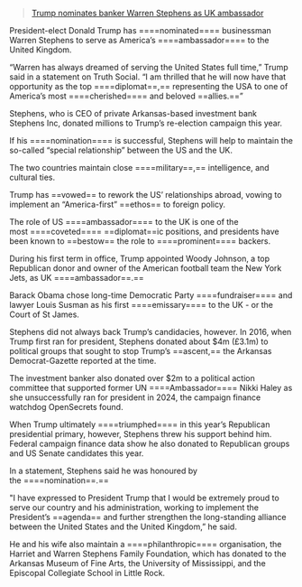 > [Trump nominates banker Warren Stephens as UK ambassador](https://www.bbc.com/news/articles/c20e79nlpe6o)


President-elect Donald Trump has ====nominated==== businessman Warren Stephens to serve as America’s ====ambassador==== to the United Kingdom.

“Warren has always dreamed of serving the United States full time,” Trump said in a statement on Truth Social. “I am thrilled that he will now have that opportunity as the top ====diplomat==,== representing the USA to one of America’s most ====cherished==== and beloved ==allies.==”

Stephens, who is CEO of private Arkansas-based investment bank Stephens Inc, donated millions to Trump’s re-election campaign this year.

If his ====nomination==== is successful, Stephens will help to maintain the so-called “special relationship” between the US and the UK.

The two countries maintain close ====military==,== intelligence, and cultural ties.

Trump has ==vowed== to rework the US’ relationships abroad, vowing to implement an “America-first” ==ethos== to foreign policy.

The role of US ====ambassador==== to the UK is one of the most ====coveted==== ==diplomat==ic positions, and presidents have been known to ==bestow== the role to ====prominent==== backers.

During his first term in office, Trump appointed Woody Johnson, a top Republican donor and owner of the American football team the New York Jets, as UK ====ambassador==.==

Barack Obama chose long-time Democratic Party ====fundraiser==== and lawyer Louis Susman as his first ====emissary==== to the UK - or the Court of St James.

Stephens did not always back Trump’s candidacies, however. In 2016, when Trump first ran for president, Stephens donated about $4m (£3.1m) to political groups that sought to stop Trump’s ==ascent,== the Arkansas Democrat-Gazette reported at the time.

The investment banker also donated over $2m to a political action committee that supported former UN ====Ambassador==== Nikki Haley as she unsuccessfully ran for president in 2024, the campaign finance watchdog OpenSecrets found.

When Trump ultimately ====triumphed==== in this year’s Republican presidential primary, however, Stephens threw his support behind him. Federal campaign finance data show he also donated to Republican groups and US Senate candidates this year.

In a statement, Stephens said he was honoured by the ====nomination==.==

"I have expressed to President Trump that I would be extremely proud to serve our country and his administration, working to implement the President’s ==agenda== and further strengthen the long-standing alliance between the United States and the United Kingdom,” he said.

He and his wife also maintain a ====philanthropic==== organisation, the Harriet and Warren Stephens Family Foundation, which has donated to the Arkansas Museum of Fine Arts, the University of Mississippi, and the Episcopal Collegiate School in Little Rock.